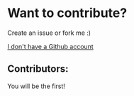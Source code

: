 Want to contribute?
=================
Create an issue or fork me :)

[I don't have a Github account](https://docs.google.com/forms/d/e/1FAIpQLSfhFWn7bBVO-O9UFF2hjhVfA-3QN2SM8iMILpTOEYD7F7QXuA/formResponse)

Contributors:
-----------------
You will be the first!

